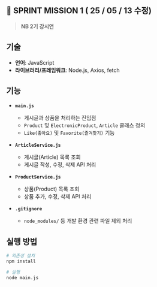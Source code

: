 ## 🌝 SPRINT MISSION 1  ( 25 / 05 / 13  수정)
>**NB 2기 강시연**

## 기술  
- **언어**: JavaScript  
- **라이브러리/프레임워크**: Node.js, Axios, fetch

## 기능 

- **`main.js`**  
  - 게시글과 상품을 처리하는 진입점  
  - `Product` 및 `ElectronicProduct`, `Article` 클래스 정의  
  - `Like(좋아요)` 및 `Favorite(즐겨찾기)` 기능  

- **`ArticleService.js`**  
  - 게시글(Article) 목록 조회  
  - 게시글 작성, 수정, 삭제 API 처리  

- **`ProductService.js`**  
  - 상품(Product) 목록 조회  
  - 상품 추가, 수정, 삭제 API 처리

- **`.gitignore`**  
  - `node_modules/` 등 개발 환경 관련 파일 제외 처리  


## 실행 방법

```bash
# 의존성 설치
npm install

# 실행
node main.js
